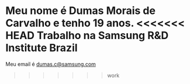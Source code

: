 Meu nome é Dumas Morais de Carvalho e tenho 19 anos.
<<<<<<< HEAD
Trabalho na Samsung R&D Institute Brazil
=======
Meu email é dumas.c@samsung.com
>>>>>>> work
